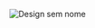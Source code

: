 ![Design sem nome](https://user-images.githubusercontent.com/79376309/209446718-d9abe5b3-67e1-41f4-bad8-d4373c958a7d.png)
